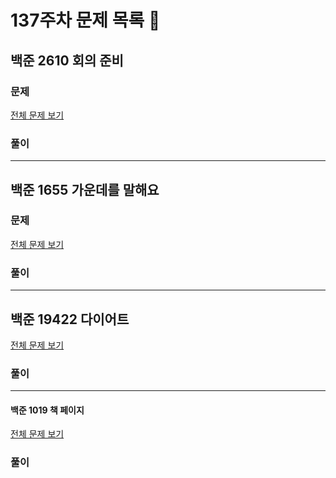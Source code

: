 # 137주차 문제 목록 📝

## 백준 2610 회의 준비

### 문제

[전체 문제 보기](https://www.acmicpc.net/problem/2610)    

### 풀이

___

## 백준 1655 가운데를 말해요

### 문제

[전체 문제 보기](https://school.programmers.co.kr/learn/courses/30/lessons/1655)

### 풀이

___

## 백준 19422 다이어트

[전체 문제 보기](https://www.acmicpc.net/problem/19422)

### 풀이

---

#### 백준 1019 책 페이지

[전체 문제 보기](https://www.acmicpc.net/problem/1019)

### 풀이
